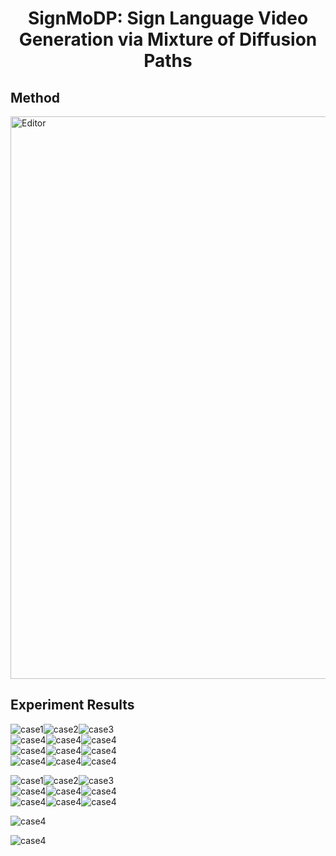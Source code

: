 <h1 align="center">SignMoDP: Sign Language Video Generation via Mixture of Diffusion Paths </h1>

## Method

<img src="pic/framework_10.png" alt="Editor" width="900">

## Experiment Results
![case1](pic/gif/1.gif "case1")![case2](pic/gif/2.gif "case2")![case3](pic/gif/3.gif "case3")  
![case4](pic/gif/4.gif "case4")![case4](pic/gif/5.gif "case4")![case4](pic/gif/6.gif "case4")  
![case4](pic/gif/10.gif "case4")![case4](pic/gif/11.gif "case4")![case4](pic/gif/12.gif "case4")   
![case4](pic/gif/19.gif "case4")![case4](pic/gif/22.gif "case4")![case4](pic/gif/21.gif "case4")  

![case1](pic/gif/7.gif "case1")![case2](pic/gif/8.gif "case2")![case3](pic/gif/9.gif "case3")  
![case4](pic/gif/13.gif "case4")![case4](pic/gif/14.gif "case4")![case4](pic/gif/15.gif "case4")  
![case4](pic/gif/16.gif "case4")![case4](pic/gif/17.gif "case4")![case4](pic/gif/23.gif "case4")  

![case4](pic/gif/24.gif "case4")  
  
![case4](pic/gif/25.gif "case4")  
